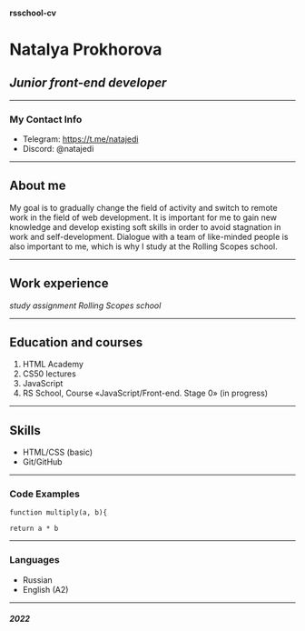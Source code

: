 #### rsschool-cv
# __Natalya Prokhorova__                               

## *Junior front-end developer*

******************************************

### My Contact Info 
+ Telegram: https://t.me/natajedi
+ Discord: @natajedi

-----------------------------------------

## About me

My goal is to gradually change the field of activity and switch to remote work in the field of web development. It is important for me to gain new knowledge and develop existing soft skills in order to avoid stagnation in work and self-development. Dialogue with a team of like-minded people is also important to me, which is why I study at the Rolling Scopes school.

*********************************************

## Work experience
  _study assignment Rolling Scopes school_

**********************************************

## Education and courses

1. HTML Academy
2. CS50 lectures
3. JavaScript  
4. RS School, Course «JavaScript/Front-end. Stage 0» (in progress)

**********************************************

## Skills

* HTML/CSS (basic)
* Git/GitHub

***********************************************

### Code Examples

```
function multiply(a, b){

return a * b

```

*************************************************

### Languages

* Russian 
* English (A2)

-------------------------------------------

#####         2022              



